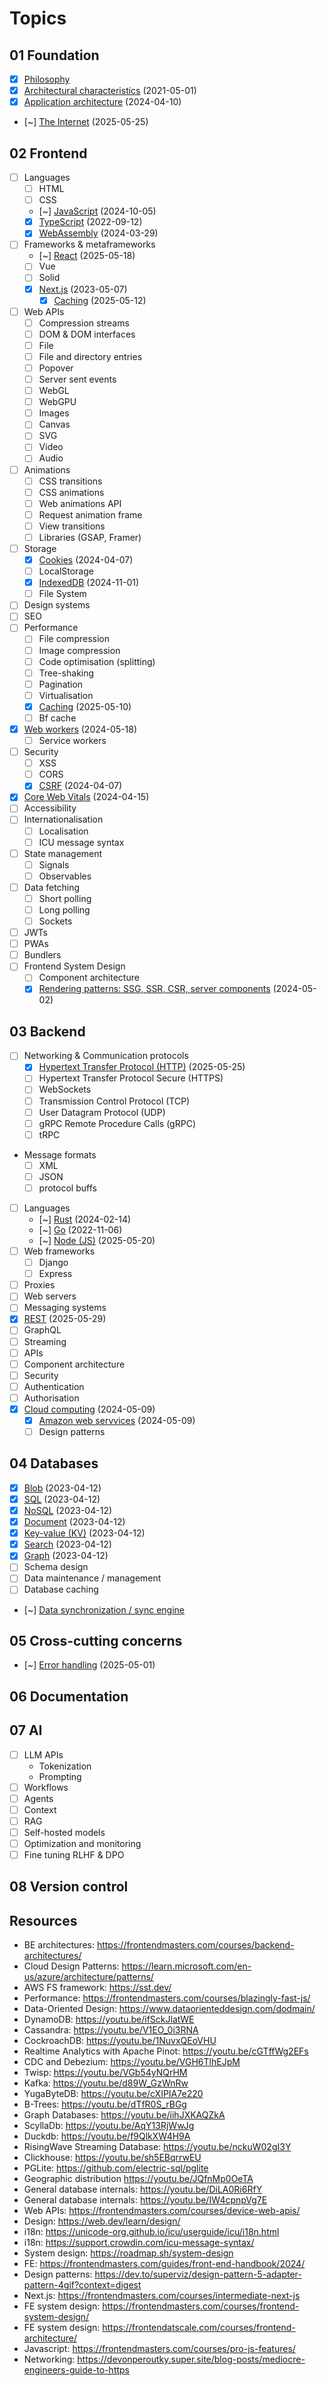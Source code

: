 # Topics

## 01 Foundation

- [x] [Philosophy](./01-foundation/01-philosophy.md)
- [x] [Architectural characteristics](./01-foundation/01-application-architecture.md) (2021-05-01)
- [x] [Application architecture](./01-foundation/01-application-architecture.md) (2024-04-10)
- [~] [The Internet](./01-foundation/01-internet.md) (2025-05-25)

## 02 Frontend

- [ ] Languages
  - [ ] HTML
  - [ ] CSS
  - [~] [JavaScript](../04-languages/04-javascript.md) (2024-10-05)
  - [x] [TypeScript](../04-languages/05-typescript.md) (2022-09-12)
  - [x] [WebAssembly](../00-everyweeks/2024/week13/README.md) (2024-03-29)
- [ ] Frameworks & metaframeworks
  - [~] [React](./02-frontend/02-react.md) (2025-05-18)
  - [ ] Vue
  - [ ] Solid
  - [x] [Next.js](./02-frontend/02-frameworks/02-nextjs.md) (2023-05-07)
    - [x] [Caching](./02-frontend/02-frameworks/02-nextjs.md) (2025-05-12)
- [ ] Web APIs
  - [ ] Compression streams
  - [ ] DOM & DOM interfaces
  - [ ] File
  - [ ] File and directory entries
  - [ ] Popover
  - [ ] Server sent events
  - [ ] WebGL
  - [ ] WebGPU
  - [ ] Images
  - [ ] Canvas
  - [ ] SVG
  - [ ] Video
  - [ ] Audio
- [ ] Animations
  - [ ] CSS transitions
  - [ ] CSS animations
  - [ ] Web animations API
  - [ ] Request animation frame
  - [ ] View transitions
  - [ ] Libraries (GSAP, Framer)
- [ ] Storage
  - [x] [Cookies](../00-everyweeks/2024/week14/README.md) (2024-04-07)
  - [ ] LocalStorage
  - [x] [IndexedDB](../00-everyweeks/2024/week44/README.md) (2024-11-01)
  - [ ] File System
- [ ] Design systems
- [ ] SEO
- [ ] Performance
  - [ ] File compression
  - [ ] Image compression
  - [ ] Code optimisation (splitting)
  - [ ] Tree-shaking
  - [ ] Pagination
  - [ ] Virtualisation
  - [x] [Caching](./06-performance.md) (2025-05-10)
  - [ ] Bf cache
- [x] [Web workers](../00-everyweeks/2024/week17/README.md) (2024-05-18)
  - [ ] Service workers
- [ ] Security
  - [ ] XSS
  - [ ] CORS
  - [x] [CSRF](../00-everyweeks/2024/week14/README.md) (2024-04-07)
- [x] [Core Web Vitals](../00-everyweeks/2024/week15/README.md) (2024-04-15)
- [ ] Accessibility
- [ ] Internationalisation
  - [ ] Localisation
  - [ ] ICU message syntax
- [ ] State management
  - [ ] Signals
  - [ ] Observables
- [ ] Data fetching
  - [ ] Short polling
  - [ ] Long polling
  - [ ] Sockets
- [ ] JWTs
- [ ] PWAs
- [ ] Bundlers
- [ ] Frontend System Design
  - [ ] Component architecture
  - [x] [Rendering patterns: SSG, SSR, CSR, server components](./02-frontend/02-rendering.md) (2024-05-02)

## 03 Backend

- [ ] Networking & Communication protocols
  - [x] [Hypertext Transfer Protocol (HTTP)](./03-backend/03-networking/03-networking.md) (2025-05-25)
  - [ ] Hypertext Transfer Protocol Secure (HTTPS)
  - [ ] WebSockets
  - [ ] Transmission Control Protocol (TCP)
  - [ ] User Datagram Protocol (UDP)
  - [ ] gRPC Remote Procedure Calls (gRPC)
  - [ ] tRPC
- Message formats
  - [ ] XML
  - [ ] JSON
  - [ ] protocol buffs
- [ ] Languages
  - [~] [Rust](../04-languages/02-rust) (2024-02-14)
  - [~] [Go](../04-languages/01-go/) (2022-11-06)
  - [~] [Node (JS)](./03-backend/03-node.md) (2025-05-20)
- [ ] Web frameworks
  - [ ] Django
  - [ ] Express
- [ ] Proxies
- [ ] Web servers
- [ ] Messaging systems
- [x] [REST](./03-backend/03-networking/03-networking.md) (2025-05-29)
- [ ] GraphQL
- [ ] Streaming
- [ ] APIs
- [ ] Component architecture
- [ ] Security
- [ ] Authentication
- [ ] Authorisation
- [x] [Cloud computing](./03-backend/03-cloud-services/03-cloud-computing.md) (2024-05-09)
  - [x] [Amazon web servvices](./03-backend/03-cloud-services/03-aws.md) (2024-05-09)
  - [ ] Design patterns

## 04 Databases

- [x] [Blob](./04-databases.md) (2023-04-12)
- [x] [SQL](./04-databases.md) (2023-04-12)
- [x] [NoSQL](./04-databases.md) (2023-04-12)
- [x] [Document](./04-databases.md) (2023-04-12)
- [x] [Key-value (KV)](./04-databases.md) (2023-04-12)
- [x] [Search](./04-databases.md) (2023-04-12)
- [x] [Graph](./04-databases.md) (2023-04-12)
- [ ] Schema design
- [ ] Data maintenance / management
- [ ] Database caching
- [~] [Data synchronization / sync engine](./07-data-syncing.md)

## 05 Cross-cutting concerns

- [~] [Error handling](./05-error-handling.md) (2025-05-01)

## 06 Documentation

## 07 AI

- [ ] LLM APIs
  - Tokenization
  - Prompting
- [ ] Workflows
- [ ] Agents
- [ ] Context
- [ ] RAG
- [ ] Self-hosted models
- [ ] Optimization and monitoring
- [ ] Fine tuning RLHF & DPO

## 08 Version control

## Resources

- BE architectures: <https://frontendmasters.com/courses/backend-architectures/>
- Cloud Design Patterns: <https://learn.microsoft.com/en-us/azure/architecture/patterns/>
- AWS FS framework: <https://sst.dev/>
- Performance: <https://frontendmasters.com/courses/blazingly-fast-js/>
- Data-Oriented Design: <https://www.dataorienteddesign.com/dodmain/>
- DynamoDB: <https://youtu.be/ifSckJlatWE>
- Cassandra: <https://youtu.be/V1EO_0i3RNA>
- CockroachDB: <https://youtu.be/1NuvxQEoVHU>
- Realtime Analytics with Apache Pinot: <https://youtu.be/cGTffWg2EFs>
- CDC and Debezium: <https://youtu.be/VGH6TlhEJpM>
- Twisp: <https://youtu.be/VGb54yNQrHM>
- Kafka: <https://youtu.be/d89W_GzWnRw>
- YugaByteDB: <https://youtu.be/cXIPIA7e220>
- B-Trees: <https://youtu.be/dTfR0S_rBGg>
- Graph Databases: <https://youtu.be/iihJXKAQZkA>
- ScyllaDb: <https://youtu.be/AqY13RjWwJg>
- Duckdb: <https://youtu.be/f9QlkXW4H9A>
- RisingWave Streaming Database: <https://youtu.be/nckuW02gI3Y>
- Clickhouse: <https://youtu.be/sh5EBqrrwEU>
- PGLite: <https://github.com/electric-sql/pglite>
- Geographic distribution <https://youtu.be/JQfnMp0OeTA>
- General database internals: <https://youtu.be/DiLA0Ri6RfY>
- General database internals: <https://youtu.be/IW4cpnpVg7E>
- Web APIs: <https://frontendmasters.com/courses/device-web-apis/>
- Design: <https://web.dev/learn/design/>
- i18n: <https://unicode-org.github.io/icu/userguide/icu/i18n.html>
- i18n: <https://support.crowdin.com/icu-message-syntax/>
- System design: <https://roadmap.sh/system-design>
- FE: <https://frontendmasters.com/guides/front-end-handbook/2024/>
- Design patterns: <https://dev.to/superviz/design-pattern-5-adapter-pattern-4gif?context=digest>
- Next.js: <https://frontendmasters.com/courses/intermediate-next-js>
- FE system design: <https://frontendmasters.com/courses/frontend-system-design/>
- FE system design: <https://frontendatscale.com/courses/frontend-architecture/>
- Javascript: <https://frontendmasters.com/courses/pro-js-features/>
- Networking: <https://devonperoutky.super.site/blog-posts/mediocre-engineers-guide-to-https>
